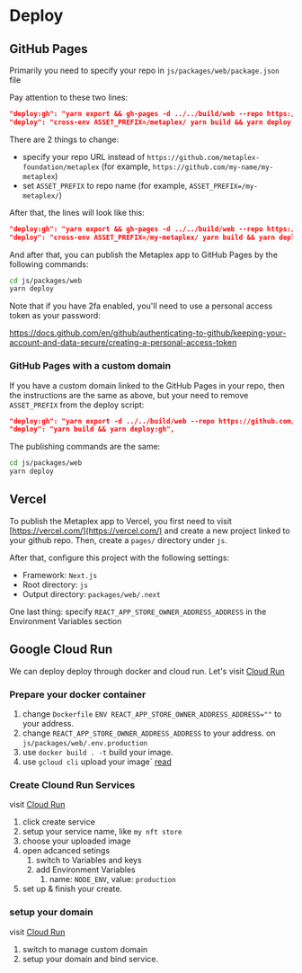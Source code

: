 # Deploy

## GitHub Pages

Primarily you need to specify your repo in `js/packages/web/package.json` file

Pay attention to these two lines:

```json
"deploy:gh": "yarn export && gh-pages -d ../../build/web --repo https://github.com/metaplex-foundation/metaplex -t true",
"deploy": "cross-env ASSET_PREFIX=/metaplex/ yarn build && yarn deploy:gh",
```

There are 2 things to change:

- specify your repo URL instead of `https://github.com/metaplex-foundation/metaplex` (for example, `https://github.com/my-name/my-metaplex`)
- set `ASSET_PREFIX` to repo name (for example, `ASSET_PREFIX=/my-metaplex/`)

After that, the lines will look like this:

```json
"deploy:gh": "yarn export && gh-pages -d ../../build/web --repo https://github.com/my-name/my-metaplex -t true",
"deploy": "cross-env ASSET_PREFIX=/my-metaplex/ yarn build && yarn deploy:gh",
```

And after that, you can publish the Metaplex app to GitHub Pages by the following commands:

```bash
cd js/packages/web
yarn deploy
```

Note that if you have 2fa enabled, you'll need to use a personal access token as your password:

https://docs.github.com/en/github/authenticating-to-github/keeping-your-account-and-data-secure/creating-a-personal-access-token

### GitHub Pages with a custom domain

If you have a custom domain linked to the GitHub Pages in your repo, then the instructions are the same as above, but your need to remove  `ASSET_PREFIX` from the deploy script:

```json
"deploy:gh": "yarn export -d ../../build/web --repo https://github.com/my-name/my-metaplex -t true"
"deploy": "yarn build && yarn deploy:gh",
```

The publishing commands are the same:

```bash
cd js/packages/web
yarn deploy
```

## Vercel

To publish the Metaplex app to Vercel, you first need to visit [https://vercel.com/](https://vercel.com/) and create a new project linked to your github repo. Then, create a `pages/` directory under `js`.

After that, configure this project with the following settings:

- Framework: `Next.js`
- Root directory: `js`
- Output directory: `packages/web/.next`

One last thing: specify `REACT_APP_STORE_OWNER_ADDRESS_ADDRESS` in the Environment Variables section

## Google Cloud Run

We can deploy deploy through docker and cloud run.
Let's visit [Cloud Run](https://console.cloud.google.com/run)

### Prepare your docker container

1. change `Dockerfile` `ENV REACT_APP_STORE_OWNER_ADDRESS_ADDRESS=""` to your address.
2. change `REACT_APP_STORE_OWNER_ADDRESS_ADDRESS` to your address. on `js/packages/web/.env.production`
3. use `docker build . -t` build your image.
4. use `gcloud cli` upload your image` [read](https://cloud.google.com/container-registry/docs/pushing-and-pulling)

### Create Clound Run Services

visit [Cloud Run](https://console.cloud.google.com/run)

1. click create service
2. setup your service name, like `my nft store`
3. choose your uploaded image
4. open adcanced setings
    1. switch to Variables and keys
    2. add Environment Variables
        1. name: `NODE_ENV`, value: `production`
5. set up & finish your create.

### setup your domain

visit [Cloud Run](https://console.cloud.google.com/run)

1. switch to manage custom domain
2. setup your domain and bind service.
